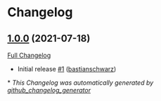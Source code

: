 # Changelog

## [1.0.0](https://github.com/codenamephp/chef.cookbook.jetbrainsToolbox/tree/1.0.0) (2021-07-18)

[Full Changelog](https://github.com/codenamephp/chef.cookbook.jetbrainsToolbox/compare/17ee774c2fc67e07f5af4e937cd0acbcf783240b...1.0.0)


- Initial release [\#1](https://github.com/codenamephp/chef.cookbook.jetbrainsToolbox/pull/1) ([bastianschwarz](https://github.com/bastianschwarz))


\* *This Changelog was automatically generated by [github_changelog_generator](https://github.com/github-changelog-generator/github-changelog-generator)*
